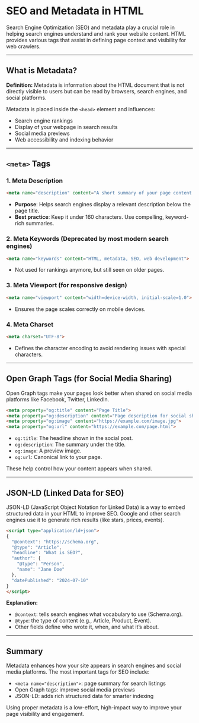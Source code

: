 # SEO and Metadata in HTML

Search Engine Optimization (SEO) and metadata play a crucial role in helping search engines understand and rank your website content. HTML provides various tags that assist in defining page context and visibility for web crawlers.

---

## What is Metadata?

**Definition:**
Metadata is information about the HTML document that is not directly visible to users but can be read by browsers, search engines, and social platforms.

Metadata is placed inside the `<head>` element and influences:

* Search engine rankings
* Display of your webpage in search results
* Social media previews
* Web accessibility and indexing behavior

---

## `<meta>` Tags

### 1. **Meta Description**

```html
<meta name="description" content="A short summary of your page content for search engines.">
```

* **Purpose**: Helps search engines display a relevant description below the page title.
* **Best practice**: Keep it under 160 characters. Use compelling, keyword-rich summaries.

### 2. **Meta Keywords** (Deprecated by most modern search engines)

```html
<meta name="keywords" content="HTML, metadata, SEO, web development">
```

* Not used for rankings anymore, but still seen on older pages.

### 3. **Meta Viewport** (for responsive design)

```html
<meta name="viewport" content="width=device-width, initial-scale=1.0">
```

* Ensures the page scales correctly on mobile devices.

### 4. **Meta Charset**

```html
<meta charset="UTF-8">
```

* Defines the character encoding to avoid rendering issues with special characters.

---

## Open Graph Tags (for Social Media Sharing)

Open Graph tags make your pages look better when shared on social media platforms like Facebook, Twitter, LinkedIn.

```html
<meta property="og:title" content="Page Title">
<meta property="og:description" content="Page description for social sharing.">
<meta property="og:image" content="https://example.com/image.jpg">
<meta property="og:url" content="https://example.com/page.html">
```

* `og:title`: The headline shown in the social post.
* `og:description`: The summary under the title.
* `og:image`: A preview image.
* `og:url`: Canonical link to your page.

These help control how your content appears when shared.

---

## JSON-LD (Linked Data for SEO)

JSON-LD (JavaScript Object Notation for Linked Data) is a way to embed structured data in your HTML to improve SEO. Google and other search engines use it to generate rich results (like stars, prices, events).

```html
<script type="application/ld+json">
{
  "@context": "https://schema.org",
  "@type": "Article",
  "headline": "What is SEO?",
  "author": {
    "@type": "Person",
    "name": "Jane Doe"
  },
  "datePublished": "2024-07-10"
}
</script>
```

**Explanation:**

* `@context`: tells search engines what vocabulary to use (Schema.org).
* `@type`: the type of content (e.g., Article, Product, Event).
* Other fields define who wrote it, when, and what it’s about.

---

## Summary

Metadata enhances how your site appears in search engines and social media platforms. The most important tags for SEO include:

* `<meta name="description">`: page summary for search listings
* Open Graph tags: improve social media previews
* JSON-LD: adds rich structured data for smarter indexing

Using proper metadata is a low-effort, high-impact way to improve your page visibility and engagement.
